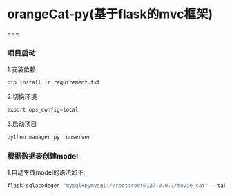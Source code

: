 # orangeCat-py(基于flask的mvc框架)
===
### 项目启动
1.安装依赖
``` python
pip install -r requirement.txt   
``` 
2.切换环境
``` python
export ops_config=local
```
3.启动项目
``` python
python manager.py runserver
```
### 根据数据表创建model
1.自动生成model的语法如下:
``` python  
flask-sqlacodegen "mysql+pymysql://root:root@127.0.0.1/movie_cat" --tables user --outfile "common/models/user.py"  --flask
``` 

